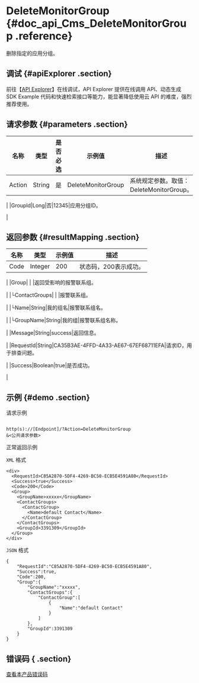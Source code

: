 # DeleteMonitorGroup {#doc_api_Cms_DeleteMonitorGroup .reference}

删除指定的应用分组。

## 调试 {#apiExplorer .section}

前往【[API Explorer](https://api.aliyun.com/#product=Cms&api=DeleteMonitorGroup)】在线调试，API Explorer 提供在线调用 API、动态生成 SDK Example 代码和快速检索接口等能力，能显著降低使用云 API 的难度，强烈推荐使用。

## 请求参数 {#parameters .section}

|名称|类型|是否必选|示例值|描述|
|--|--|----|---|--|
|Action|String|是|DeleteMonitorGroup|系统规定参数。取值：DeleteMonitorGroup。

 |
|GroupId|Long|否|12345|应用分组ID。

 |

## 返回参数 {#resultMapping .section}

|名称|类型|示例值|描述|
|--|--|---|--|
|Code|Integer|200|状态码，200表示成功。

 |
|Group| | |返回受影响的报警联系组。

 |
|└ContactGroups| | |报警联系组。

 |
|└Name|String|我的组名|报警联系组名。

 |
|└GroupName|String|我的组|报警联系组名称。

 |
|Message|String|success|返回信息。

 |
|RequestId|String|CA35B3AE-4FFD-4A33-AE67-67EF68711EFA|请求ID，用于排查问题。

 |
|Success|Boolean|true|是否成功。

 |

## 示例 {#demo .section}

请求示例

``` {#request_demo}

http(s)://[Endpoint]/?Action=DeleteMonitorGroup
&<公共请求参数>

```

正常返回示例

`XML` 格式

``` {#xml_return_success_demo}
<div>
  <RequestId>C85A2870-5DF4-4269-BC50-ECB5E4591A80</RequestId>
  <Success>true</Success>
  <Code>200</Code>
  <Group>
    <GroupName>xxxxx</GroupName>
    <ContactGroups>
      <ContactGroup>
        <Name>default Contact</Name>
      </ContactGroup>
    </ContactGroups>
    <GroupId>3391309</GroupId>
  </Group>
</div>

```

`JSON` 格式

``` {#json_return_success_demo}
{
	"RequestId":"C85A2870-5DF4-4269-BC50-ECB5E4591A80",
	"Success":true,
	"Code":200,
	"Group":{
		"GroupName":"xxxxx",
		"ContactGroups":{
			"ContactGroup":[
				{
					"Name":"default Contact"
				}
			]
		},
		"GroupId":3391309
	}
}
```

## 错误码 { .section}

[查看本产品错误码](https://error-center.aliyun.com/status/product/Cms)

